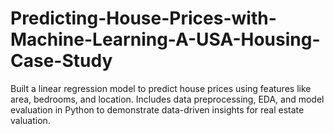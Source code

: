 # Predicting-House-Prices-with-Machine-Learning-A-USA-Housing-Case-Study
Built a linear regression model to predict house prices using features like area, bedrooms, and location. Includes data preprocessing, EDA, and model evaluation in Python to demonstrate data-driven insights for real estate valuation.
